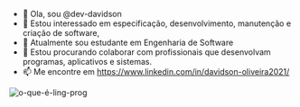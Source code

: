 - 👋 Ola, sou @dev-davidson
- 👀 Estou interessado em especificação, desenvolvimento, manutenção e criação de software,
- 🌱 Atualmente sou estudante em Engenharia de Software
- 💞️ Estou procurando colaborar com profissionais que desenvolvam programas, aplicativos e sistemas.
- 📫 Me encontre em https://www.linkedin.com/in/davidson-oliveira2021/

<!---
dev-davidson/dev-davidson is a ✨ special ✨ repository because its `README.md` (this file) appears on your GitHub profile.
You can click the Preview link to take a look at your changes.
--->

![o-que-é-ling-prog](https://user-images.githubusercontent.com/74470344/156952705-f6986bf2-6dcd-45c5-a5ec-e59b73e458c1.jpg)
